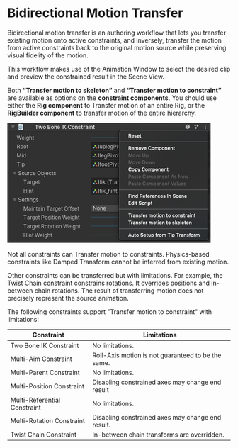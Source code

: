 
# Bidirectional Motion Transfer

Bidirectional motion transfer is an authoring workflow that lets you transfer existing motion onto active constraints, and inversely, transfer the motion from active constraints back to the original motion source while preserving visual fidelity of the motion. 

This workflow makes use of the Animation Window to select the desired clip and preview the constrained result in the Scene View.

Both **“Transfer motion to skeleton”** and **“Transfer motion to constraint”** are available as options on the **constraint components**. You should use either the **Rig component** to Transfer motion of an entire Rig, or the **RigBuilder component** to transfer motion of the entire hierarchy.

![Bidirectional baking menu](images/bidirectional_baking/baking_option_menu.png)

Not all constraints can Transfer motion to constraints. Physics-based constraints like Damped Transform cannot be inferred from existing motion. 

Other constraints can be transferred but with limitations. For example, the Twist Chain constraint constrains rotations. It overrides positions and in-between chain rotations. The result of transferring motion does not precisely represent the source animation.

The following constraints support "Transfer motion to constraint" with limitations:

|Constraint|Limitations|
|---|---|
|Two Bone IK Constraint|No limitations.|
|Multi-Aim Constraint|Roll-Axis motion is not guaranteed to be the same.|
|Multi-Parent Constraint|No limitations.|
|Multi-Position Constraint|Disabling constrained axes may change end result|
|Multi-Referential Constraint|No limitations.|
|Multi-Rotation Constraint|Disabling constrained axes may change end result.|
|Twist Chain Constraint|In-between chain transforms are overridden.|
